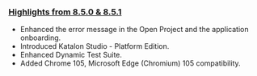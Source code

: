 ### [Highlights from 8.5.0 & 8.5.1](https://docs.katalon.com/docs/general-information/release-notes/katalon-studio/katalon-studio-release-notes-version-8.x)

* Enhanced the error message in the Open Project and the application onboarding.
* Introduced Katalon Studio - Platform Edition.
* Enhanced Dynamic Test Suite.
* Added Chrome 105, Microsoft Edge (Chromium) 105 compatibility.

